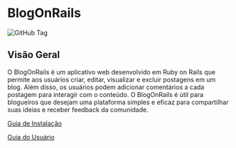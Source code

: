 # BlogOnRails

![GitHub Tag](https://img.shields.io/github/v/tag/Pjmaciel/rubymine_blogOnRails)

## Visão Geral

O BlogOnRails é um aplicativo web desenvolvido em Ruby on Rails que permite aos usuários criar, editar, visualizar e excluir postagens em um blog. Além disso, os usuários podem adicionar comentários a cada postagem para interagir com o conteúdo. O BlogOnRails é útil para blogueiros que desejam uma plataforma simples e eficaz para compartilhar suas ideias e receber feedback da comunidade.

[Guia de Instalação](docs/installation.md)

[Guia do Usuário](docs/usage.md)
